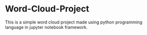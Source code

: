 # Word-Cloud-Project
This is a simple word cloud project made using python programming language in jupyter notebook framework.
